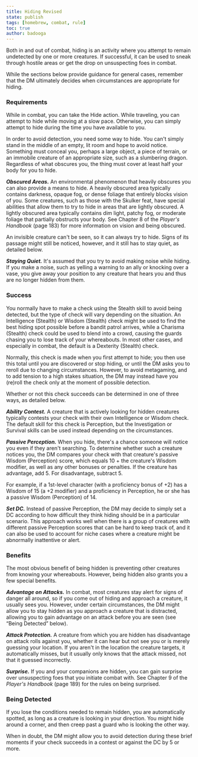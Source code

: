 ```yaml
---
title: Hiding Revised
state: publish
tags: [homebrew, combat, rule]
toc: true
author: badooga
---
```

Both in and out of combat, hiding is an activity where you attempt to remain undetected by one or more creatures. If successful, it can be used to sneak through hostile areas or get the drop on unsuspecting foes in combat.

While the sections below provide guidance for general cases, remember that the DM ultimately decides when circumstances are appropriate for hiding.

### Requirements
While in combat, you can take the Hide action. While traveling, you can attempt to hide while moving at a slow pace. Otherwise, you can simply attempt to hide during the time you have available to you.

In order to avoid detection, you need some way to hide. You can't simply stand in the middle of an empty, lit room and hope to avoid notice. Something must conceal you, perhaps a large object, a piece of terrain, or an immobile creature of an appropriate size, such as a slumbering dragon. Regardless of what obscures you, the thing must cover at least half your body for you to hide.

***Obscured Areas.*** An environmental phenomenon that heavily obscures you can also provide a means to hide. A heavily obscured area typically contains darkness, opaque fog, or dense foliage that entirely blocks vision of you. Some creatures, such as those with the Skulker feat, have special abilities that allow them to try to hide in areas that are lightly obscured. A lightly obscured area typically contains dim light, patchy fog, or moderate foliage that partially obstructs your body. See Chapter 8 of the *Player's Handbook* (page 183) for more information on vision and being obscured.

An invisible creature can't be seen, so it can always try to hide. Signs of its passage might still be noticed, however, and it still has to stay quiet, as detailed below.

***Staying Quiet.*** It's assumed that you try to avoid making noise while hiding. If you make a noise, such as yelling a warning to an ally or knocking over a vase, you give away your position to any creature that hears you and thus are no longer hidden from them.

### Success
You normally have to make a check using the Stealth skill to avoid being detected, but the type of check will vary depending on the situation. An Intelligence (Stealth) or Wisdom (Stealth) check might be used to find the best hiding spot possible before a bandit patrol arrives, while a Charisma (Stealth) check could be used to blend into a crowd, causing the guards chasing you to lose track of your whereabouts. In most other cases, and especially in combat, the default is a Dexterity (Stealth) check.

Normally, this check is made when you first attempt to hide; you then use this total until you are discovered or stop hiding, or until the DM asks you to reroll due to changing circumstances. However, to avoid metagaming, and to add tension to a high stakes situation, the DM may instead have you (re)roll the check only at the moment of possible detection.

Whether or not this check succeeds can be determined in one of three ways, as detailed below.

***Ability Contest.*** A creature that is actively looking for hidden creatures typically contests your check with their own Intelligence or Wisdom check. The default skill for this check is Perception, but the Investigation or Survival skills can be used instead depending on the circumstances.

***Passive Perception.*** When you hide, there's a chance someone will notice you even if they aren't searching. To determine whether such a creature notices you, the DM compares your check with that creature's passive Wisdom (Perception) score, which equals 10 + the creature's Wisdom modifier, as well as any other bonuses or penalties. If the creature has advantage, add 5. For disadvantage, subtract 5.

For example, if a 1st-level character (with a proficiency bonus of +2) has a Wisdom of 15 (a +2 modifier) and a proficiency in Perception, he or she has a passive Wisdom (Perception) of 14.

***Set DC.*** Instead of passive Perception, the DM may decide to simply set a DC according to how difficult they think hiding should be in a particular scenario. This approach works well when there is a group of creatures with different passive Perception scores that can be hard to keep track of, and it can also be used to account for niche cases where a creature might be abnormally inattentive or alert.

### Benefits
The most obvious benefit of being hidden is preventing other creatures from knowing your whereabouts. However, being hidden also grants you a few special benefits.

***Advantage on Attacks.*** In combat, most creatures stay alert for signs of danger all around, so if you come out of hiding and approach a creature, it usually sees you. However, under certain circumstances, the DM might allow you to stay hidden as you approach a creature that is distracted, allowing you to gain advantage on an attack before you are seen (see “Being Detected” below).

***Attack Protection.*** A creature from which you are hidden has disadvantage on attack rolls against you, whether it can hear but not see you or is merely guessing your location. If you aren't in the location the creature targets, it automatically misses, but it usually only knows that the attack missed, not that it guessed incorrectly.

***Surprise.*** If you and your companions are hidden, you can gain surprise over unsuspecting foes that you initiate combat with. See Chapter 9 of the *Player's Handbook* (page 189) for the rules on being surprised.

### Being Detected
If you lose the conditions needed to remain hidden, you are automatically spotted, as long as a creature is looking in your direction. You might hide around a corner, and then creep past a guard who is looking the other way.

When in doubt, the DM might allow you to avoid detection during these brief moments if your check succeeds in a contest or against the DC by 5 or more.
